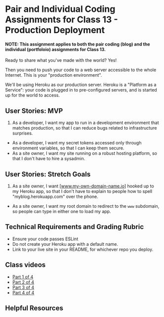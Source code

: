 # Pair and Individual Coding Assignments for Class 13 - Production Deployment

#### NOTE: This assignment applies to both the pair coding (blog) and the individual (portfoloio) assignments for Class 13.

Ready to share what you've made with the world? Yes!

Then you need to push your code to a web server accessible to the whole Internet. This is your "production environment".

We'll be using Heroku as our production server. Heroku is a "Platform as a Service": your code is plugged in to pre-configured servers, and is started up for the world to access.

## User Stories: MVP
 1. As a developer, I want my app to run in a development environment that matches production, so that I can reduce bugs related to infrastructure surprises.
 - As a developer, I want my secret tokens accessed only through environment variables, so that I can keep them secure.
 - As a site owner, I want my site running on a robust hosting platform, so that I don't have to hire a sysadmin.

## User Stories: Stretch Goals
 1. As a site owner, I want [www.my-own-domain-name.io] hooked up to my Heroku app, so that I don't have to explain to people how to spell "myblog.herokuapp.com" over the phone.
 - As a site owner, I want my root domain to redirect to the `www` subdomain, so people can type in either one to load my app.

## Technical Requirements and Grading Rubric
 - Ensure your code passes ESLint
 - Do not create your Heroku app with a default name.
 - Link to your live site in your README, for whichever repo you deploy.

 ## Class videos
  - [Part 1 of 4]()
  - [Part 2 of 4]()
  - [Part 3 of 4]()
  - [Part 4 of 4]()

 ## Helpful Resources
